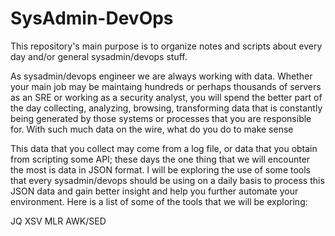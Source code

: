 # SysAdmin-DevOps
This repository's main purpose is to organize notes and scripts about every day and/or general sysadmin/devops stuff.  

As sysadmin/devops engineer we are always working with data.  Whether your main job may be maintaing hundreds or perhaps thousands of servers as an SRE or working as a security analyst, you will spend the better part of the day collecting, analyzing, browsing, transforming data that is constantly being generated by those systems or processes that you are responsible for.   With such much data on the wire, what do you do to make sense 

This data that you collect may come from a log file, or data that you obtain from scripting some API; these days the one thing that we will encounter the most is data in JSON format.  I will be exploring the use of some tools that every sysadmin/devops should be using on a daily basis to process this JSON data and gain better insight and help you further automate your environment.  Here is a list of some of the tools that we will be exploring:

JQ
XSV
MLR
AWK/SED

